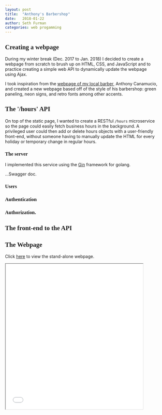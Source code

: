 ```yaml
---
layout: post
title:  "Anthony's Barbershop"
date:   2018-01-22
author: Seth Furman
categories: web progamming
---
```


<style>
    @import url("https://fonts.googleapis.com/css?family=Lobster+Two");
    h1, h2, h3 { font-family: 'Lobster Two'; }
</style>

## Creating a webpage
During my winter break (Dec. 2017 to Jan. 2018) I decided to create a webpage
from scratch to brush up on HTML, CSS, and JavaScript and to practice creating
a simple web API to dynamically update the webpage using Ajax.

I took inspiration from the [webpage of my local
barber](http://www.langhornebarber.com/), Anthony Canamucio, and created a new
webpage based off of the style of his barbershop: green paneling, neon signs,
and retro fonts among other accents.

## The '/hours' API
On top of the static page, I wanted to create a RESTful `/hours` microservice
so the page could easily fetch business hours in the background. A privileged
user could then add or delete hours objects with a user-friendly front-end,
without someone having to manually update the HTML for every holiday or
temporary change in regular hours.

### The server
I implemented this service using the [Gin](https://gin-gonic.github.io/gin/)
framework for golang.

...Swagger doc.

### Users
### Authentication
### Authorization.

## The front-end to the API

## The Webpage
Click [here](/assets/documents/anthonys-barbershop/home.html) to view the
stand-alone webpage.
<iframe style="width: 90%; height: 50vw" src="/assets/documents/anthonys-barbershop/home.html"></iframe>
